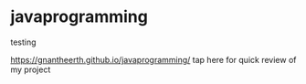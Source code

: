 # javaprogramming
testing

https://gnantheerth.github.io/javaprogramming/ tap here for quick review of my project
